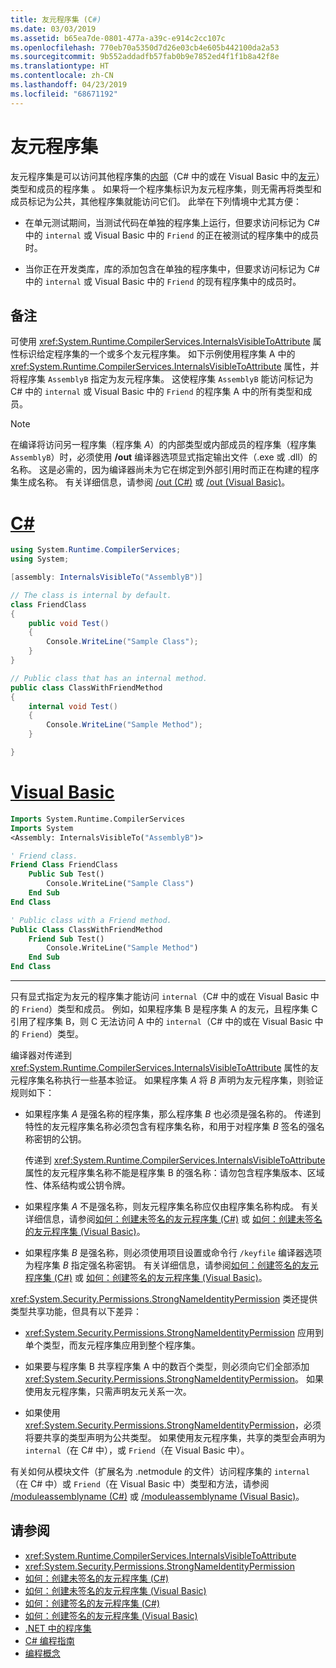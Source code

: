 ```yaml
---
title: 友元程序集 (C#)
ms.date: 03/03/2019
ms.assetid: b65ea7de-0801-477a-a39c-e914c2cc107c
ms.openlocfilehash: 770eb70a5350d7d26e03cb4e605b442100da2a53
ms.sourcegitcommit: 9b552addadfb57fab0b9e7852ed4f1f1b8a42f8e
ms.translationtype: HT
ms.contentlocale: zh-CN
ms.lasthandoff: 04/23/2019
ms.locfileid: "68671192"
---
```

# <a name="friend-assemblies"></a>友元程序集

友元程序集是可以访问其他程序集的[内部](../../csharp/language-reference/keywords/internal.md)（C# 中的或在 Visual Basic 中的[友元](../../visual-basic/language-reference/modifiers/friend.md)）类型和成员的程序集  。 如果将一个程序集标识为友元程序集，则无需再将类型和成员标记为公共，其他程序集就能访问它们。 此举在下列情境中尤其方便：

- 在单元测试期间，当测试代码在单独的程序集上运行，但要求访问标记为 C# 中的 `internal` 或 Visual Basic 中的 `Friend` 的正在被测试的程序集中的成员时。

- 当你正在开发类库，库的添加包含在单独的程序集中，但要求访问标记为 C# 中的 `internal` 或 Visual Basic 中的 `Friend` 的现有程序集中的成员时。

## <a name="remarks"></a>备注

可使用 <xref:System.Runtime.CompilerServices.InternalsVisibleToAttribute> 属性标识给定程序集的一个或多个友元程序集。 如下示例使用程序集 A 中的 <xref:System.Runtime.CompilerServices.InternalsVisibleToAttribute> 属性，并将程序集 `AssemblyB` 指定为友元程序集。 这使程序集 `AssemblyB` 能访问标记为 C# 中的 `internal` 或 Visual Basic 中的 `Friend` 的程序集 A 中的所有类型和成员。

> [!NOTE]
> 在编译将访问另一程序集（程序集 *A*）的内部类型或内部成员的程序集（程序集 `AssemblyB`）时，必须使用 **/out** 编译器选项显式指定输出文件（.exe 或 .dll）的名称。 这是必需的，因为编译器尚未为它在绑定到外部引用时而正在构建的程序集生成名称。 有关详细信息，请参阅 [/out (C#)](../../csharp/language-reference/compiler-options/out-compiler-option.md) 或 [/out (Visual Basic)](../../visual-basic/reference/command-line-compiler/out.md)。

# <a name="ctabcsharp"></a>[C#](#tab/csharp)

```csharp
using System.Runtime.CompilerServices;
using System;

[assembly: InternalsVisibleTo("AssemblyB")]

// The class is internal by default.
class FriendClass
{
    public void Test()
    {
        Console.WriteLine("Sample Class");
    }
}

// Public class that has an internal method.
public class ClassWithFriendMethod
{
    internal void Test()
    {
        Console.WriteLine("Sample Method");
    }

}
```

# <a name="visual-basictabvb"></a>[Visual Basic](#tab/vb)

```vb
Imports System.Runtime.CompilerServices
Imports System
<Assembly: InternalsVisibleTo("AssemblyB")>

' Friend class.
Friend Class FriendClass
    Public Sub Test()
        Console.WriteLine("Sample Class")
    End Sub
End Class

' Public class with a Friend method.
Public Class ClassWithFriendMethod
    Friend Sub Test()
        Console.WriteLine("Sample Method")
    End Sub
End Class
```

---

只有显式指定为友元的程序集才能访问 `internal`（C# 中的或在 Visual Basic 中的 `Friend`）类型和成员。 例如，如果程序集 B 是程序集 A 的友元，且程序集 C 引用了程序集 B，则 C 无法访问 A 中的 `internal`（C# 中的或在 Visual Basic 中的 `Friend`）类型。

编译器对传递到 <xref:System.Runtime.CompilerServices.InternalsVisibleToAttribute> 属性的友元程序集名称执行一些基本验证。 如果程序集 *A* 将 *B* 声明为友元程序集，则验证规则如下：

- 如果程序集 *A* 是强名称的程序集，那么程序集 *B* 也必须是强名称的。 传递到特性的友元程序集名称必须包含有程序集名称，和用于对程序集 *B* 签名的强名称密钥的公钥。

     传递到 <xref:System.Runtime.CompilerServices.InternalsVisibleToAttribute> 属性的友元程序集名称不能是程序集 B  的强名称：请勿包含程序集版本、区域性、体系结构或公钥令牌。

- 如果程序集 *A* 不是强名称，则友元程序集名称应仅由程序集名称构成。 有关详细信息，请参阅[如何：创建未签名的友元程序集 (C#)](../../csharp/programming-guide/concepts/assemblies-gac/how-to-create-unsigned-friend-assemblies.md) 或 [如何：创建未签名的友元程序集 (Visual Basic)](../../visual-basic/programming-guide/concepts/assemblies-gac/how-to-create-unsigned-friend-assemblies.md)。

- 如果程序集 *B* 是强名称，则必须使用项目设置或命令行 `/keyfile` 编译器选项为程序集 *B* 指定强名称密钥。 有关详细信息，请参阅[如何：创建签名的友元程序集 (C#)](../../csharp/programming-guide/concepts/assemblies-gac/how-to-create-signed-friend-assemblies.md) 或 [如何：创建签名的友元程序集 (Visual Basic)](../../visual-basic/programming-guide/concepts/assemblies-gac/how-to-create-signed-friend-assemblies.md)。

 <xref:System.Security.Permissions.StrongNameIdentityPermission> 类还提供类型共享功能，但具有以下差异：

- <xref:System.Security.Permissions.StrongNameIdentityPermission> 应用到单个类型，而友元程序集应用到整个程序集。

- 如果要与程序集 B  共享程序集 A  中的数百个类型，则必须向它们全部添加 <xref:System.Security.Permissions.StrongNameIdentityPermission>。 如果使用友元程序集，只需声明友元关系一次。

- 如果使用 <xref:System.Security.Permissions.StrongNameIdentityPermission>，必须将要共享的类型声明为公共类型。 如果使用友元程序集，共享的类型会声明为 `internal`（在 C# 中），或 `Friend`（在 Visual Basic 中）。

有关如何从模块文件（扩展名为 .netmodule 的文件）访问程序集的 `internal`（在 C# 中）或 `Friend`（在 Visual Basic 中）类型和方法，请参阅 [/moduleassemblyname (C#)](../../csharp/language-reference/compiler-options/moduleassemblyname-compiler-option.md) 或 [/moduleassemblyname (Visual Basic)](../../visual-basic/reference/command-line-compiler/moduleassemblyname.md)。

## <a name="see-also"></a>请参阅

- <xref:System.Runtime.CompilerServices.InternalsVisibleToAttribute>
- <xref:System.Security.Permissions.StrongNameIdentityPermission>
- [如何：创建未签名的友元程序集 (C#)](../../csharp/programming-guide/concepts/assemblies-gac/how-to-create-unsigned-friend-assemblies.md)
- [如何：创建未签名的友元程序集 (Visual Basic)](../../visual-basic/programming-guide/concepts/assemblies-gac/how-to-create-unsigned-friend-assemblies.md)
- [如何：创建签名的友元程序集 (C#)](../../csharp/programming-guide/concepts/assemblies-gac/how-to-create-signed-friend-assemblies.md)
- [如何：创建签名的友元程序集 (Visual Basic)](../../visual-basic/programming-guide/concepts/assemblies-gac/how-to-create-signed-friend-assemblies.md)
- [.NET 中的程序集](index.md)
- [C# 编程指南](../../csharp/programming-guide/index.md)
- [编程概念](../../visual-basic/programming-guide/concepts/index.md)
